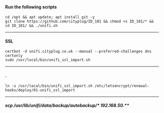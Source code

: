 #### Run the following scripts
    cd /opt && apt update; apt install git -y 
    git clone https://github.com/cityplug/ID_101 && chmod +x ID_101/* && cd ID_101/ && ./unifi.sh
------------------------------------------------------------------------------
#### SSL
    certbot -d unifi.cityplug.co.uk --manual --preferred-challenges dns certonly
    sudo /usr/local/bin/unifi_ssl_import.sh
------------------------------------------------------------------------------
#### . 
    ln -s /usr/local/bin/unifi_ssl_import.sh /etc/letsencrypt/renewal-hooks/deploy/01-unifi_ssl_import
------------------------------------------------------------------------------

##### scp /usr/lib/unifi/data/backup/autobackup/* 192.168.50.**